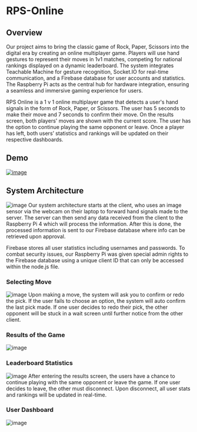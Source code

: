 # RPS-Online

## Overview
Our project aims to bring the classic game of Rock, Paper, Scissors into the digital era by creating an online multiplayer game. Players will use hand gestures to represent their moves in 1v1 matches, competing for national rankings displayed on a dynamic leaderboard. The system integrates Teachable Machine for gesture recognition, Socket.IO for real-time communication, and a Firebase database for user accounts and statistics. The Raspberry Pi acts as the central hub for hardware integration, ensuring a seamless and immersive gaming experience for users.

RPS Online is a 1 v 1 online multiplayer game that detects a user's hand signals in the form of Rock, Paper, or Scissors. The user has 5 seconds to make their move and 7 seconds to confirm their move. On the results screen, both players' moves are shown with the current score. The user has the option to continue playing the same opponent or leave. Once a player has left, both users’ statistics and rankings will be updated on their respective dashboards.

## Demo
[![image](https://github.com/user-attachments/assets/87b11fa5-0a03-4436-b5ec-71549bb63293)](https://www.youtube.com/watch?v=6dW1NibxEao&t=30s)

## System Architecture
![image](https://github.com/user-attachments/assets/5f59d915-04b8-407d-b649-7e5131ee3d4b)
Our system architecture starts at the client, who uses an image sensor via the webcam on their laptop to forward hand signals made to the server. The server can then send any data received from the client to the Raspberry Pi 4 which will process the information. After this is done, the processed information is sent to our Firebase database where info can be retrieved upon approval. 

Firebase stores all user statistics including usernames and passwords. To combat security issues, our Raspberry Pi was given special admin rights to the Firebase database using a unique client ID that can only be accessed within the node.js file. 

### Selecting Move
![image](https://github.com/user-attachments/assets/f5433f7e-f839-4f05-a738-5a965f318b9a)
Upon making a move, the system will ask you to confirm or redo the pick. If the user fails to choose an option, the system will auto confirm the last pick made. If one user decides to redo their pick, the other opponent will be stuck in a wait screen until further notice from the other client.

### Results of the Game
![image](https://github.com/user-attachments/assets/87b11fa5-0a03-4436-b5ec-71549bb63293)

### Leaderboard Statistics
![image](https://github.com/user-attachments/assets/69cb1245-9335-446d-9e5c-796311a5d80b)
After entering the results screen, the users have a chance to continue playing with the same opponent or leave the game. If one user decides to leave, the other must disconnect. Upon disconnect, all user stats and rankings will be updated in real-time.

### User Dashboard
![image](https://github.com/user-attachments/assets/88c8abfb-8282-41a9-b23c-cbedd3aaa404)



